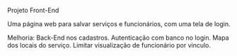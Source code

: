 Projeto Front-End

Uma página web para salvar serviços e funcionários, com uma tela de login.

Melhoria: Back-End nos cadastros.
Autenticação com banco no login.
Mapa dos locais do serviço.
Limitar visualização de funcionário por vinculo.

